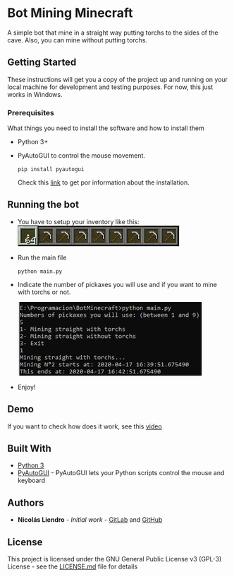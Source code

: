 # Bot Mining Minecraft

A simple bot that mine in a straight way putting torchs to the sides of the cave. Also, you can mine without putting torchs.

## Getting Started

These instructions will get you a copy of the project up and running on your local machine for development and testing purposes. For now, this just works in Windows.

### Prerequisites

What things you need to install the software and how to install them

- Python 3+

- PyAutoGUI to control the mouse movement.
  ```
  pip install pyautogui
  ```
  Check this [link](https://pyautogui.readthedocs.io/en/latest/install.html) to get por information about the installation.

## Running the bot

- You have to setup your inventory like this:
  ![](pics/pickaxes.png)
  
- Run the main file
  ```
  python main.py
  ```
- Indicate the number of pickaxes you will use and if you want to mine with torchs or not.
  
  ![](pics/menu.png)

- Enjoy!
## Demo

If you want to check how does it work, see this [video](https://streamable.com/c7qs4x)

## Built With

* [Python 3](https://www.python.org/) 
* [PyAutoGUI](https://pyautogui.readthedocs.io/en/latest/index.html) - PyAutoGUI lets your Python scripts control the mouse and keyboard

## Authors

- **Nicolás Liendro** - _Initial work_ - [GitLab](https://gitlab.com/NicoLiendro14) and 
  [GitHub](https://github.com/NicoLiendro14)

## License

This project is licensed under the GNU General Public License v3 (GPL-3) License - see the [LICENSE.md](LICENSE.md) file for details
